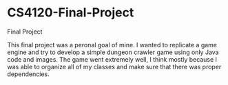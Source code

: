 # CS4120-Final-Project
Final Project

This final project was a peronal goal of mine. I wanted to replicate a game engine and try to develop a simple dungeon crawler game using only Java code and images.
The game went extremely well, I think mostly because I was able to organize all of my classes and make sure that there was proper dependencies. 
